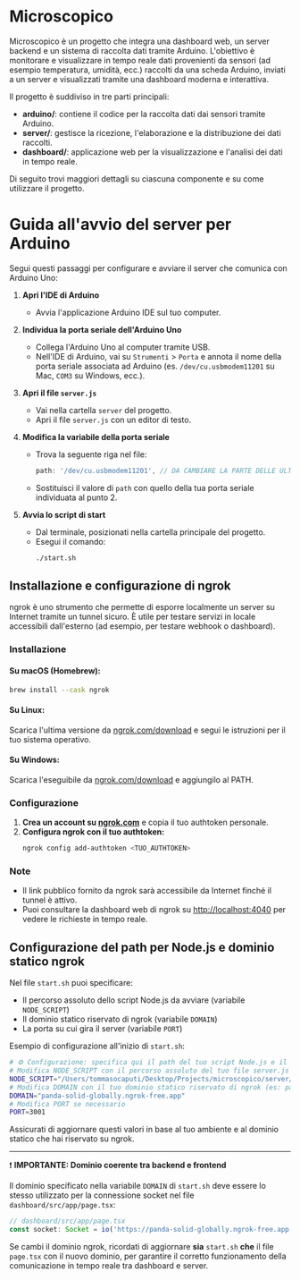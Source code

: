 # Microscopico

Microscopico è un progetto che integra una dashboard web, un server backend e un sistema di raccolta dati tramite Arduino. L'obiettivo è monitorare e visualizzare in tempo reale dati provenienti da sensori (ad esempio temperatura, umidità, ecc.) raccolti da una scheda Arduino, inviati a un server e visualizzati tramite una dashboard moderna e interattiva.

Il progetto è suddiviso in tre parti principali:
- **arduino/**: contiene il codice per la raccolta dati dai sensori tramite Arduino.
- **server/**: gestisce la ricezione, l'elaborazione e la distribuzione dei dati raccolti.
- **dashboard/**: applicazione web per la visualizzazione e l'analisi dei dati in tempo reale.

Di seguito trovi maggiori dettagli su ciascuna componente e su come utilizzare il progetto.

# Guida all'avvio del server per Arduino

Segui questi passaggi per configurare e avviare il server che comunica con Arduino Uno:

1. **Apri l'IDE di Arduino**
   - Avvia l'applicazione Arduino IDE sul tuo computer.

2. **Individua la porta seriale dell'Arduino Uno**
   - Collega l'Arduino Uno al computer tramite USB.
   - Nell'IDE di Arduino, vai su `Strumenti` > `Porta` e annota il nome della porta seriale associata ad Arduino (es. `/dev/cu.usbmodem11201` su Mac, `COM3` su Windows, ecc.).

3. **Apri il file `server.js`**
   - Vai nella cartella `server` del progetto.
   - Apri il file `server.js` con un editor di testo.

4. **Modifica la variabile della porta seriale**
   - Trova la seguente riga nel file:
     ```js
     path: '/dev/cu.usbmodem11201', // DA CAMBIARE LA PARTE DELLE ULTIME CIFRE
     ```
   - Sostituisci il valore di `path` con quello della tua porta seriale individuata al punto 2.

5. **Avvia lo script di start**
   - Dal terminale, posizionati nella cartella principale del progetto.
   - Esegui il comando:
     ```sh
     ./start.sh
     ```

## Installazione e configurazione di ngrok

ngrok è uno strumento che permette di esporre localmente un server su Internet tramite un tunnel sicuro. È utile per testare servizi in locale accessibili dall'esterno (ad esempio, per testare webhook o dashboard).

### Installazione

#### Su macOS (Homebrew):
```sh
brew install --cask ngrok
```

#### Su Linux:
Scarica l'ultima versione da [ngrok.com/download](https://ngrok.com/download) e segui le istruzioni per il tuo sistema operativo.

#### Su Windows:
Scarica l'eseguibile da [ngrok.com/download](https://ngrok.com/download) e aggiungilo al PATH.

### Configurazione

1. **Crea un account su [ngrok.com](https://ngrok.com/)** e copia il tuo authtoken personale.
2. **Configura ngrok con il tuo authtoken:**
   ```sh
   ngrok config add-authtoken <TUO_AUTHTOKEN>
   ```

### Note
- Il link pubblico fornito da ngrok sarà accessibile da Internet finché il tunnel è attivo.
- Puoi consultare la dashboard web di ngrok su [http://localhost:4040](http://localhost:4040) per vedere le richieste in tempo reale.

## Configurazione del path per Node.js e dominio statico ngrok

Nel file `start.sh` puoi specificare:
- Il percorso assoluto dello script Node.js da avviare (variabile `NODE_SCRIPT`)
- Il dominio statico riservato di ngrok (variabile `DOMAIN`)
- La porta su cui gira il server (variabile `PORT`)

Esempio di configurazione all'inizio di `start.sh`:

```sh
# ⚙️ Configurazione: specifica qui il path del tuo script Node.js e il dominio statico di ngrok
# Modifica NODE_SCRIPT con il percorso assoluto del tuo file server.js
NODE_SCRIPT="/Users/tommasocaputi/Desktop/Projects/microscopico/server/server.js"
# Modifica DOMAIN con il tuo dominio statico riservato di ngrok (es: panda-solid-globally.ngrok-free.app)
DOMAIN="panda-solid-globally.ngrok-free.app"
# Modifica PORT se necessario
PORT=3001
```

Assicurati di aggiornare questi valori in base al tuo ambiente e al dominio statico che hai riservato su ngrok.

---

❗ **IMPORTANTE: Dominio coerente tra backend e frontend**

Il dominio specificato nella variabile `DOMAIN` di `start.sh` deve essere lo stesso utilizzato per la connessione socket nel file `dashboard/src/app/page.tsx`:

```js
// dashboard/src/app/page.tsx
const socket: Socket = io('https://panda-solid-globally.ngrok-free.app');
```

Se cambi il dominio ngrok, ricordati di aggiornare **sia** `start.sh` **che** il file `page.tsx` con il nuovo dominio, per garantire il corretto funzionamento della comunicazione in tempo reale tra dashboard e server.
